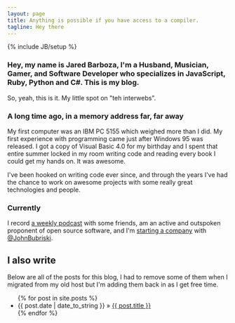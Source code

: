 ```yaml
---
layout: page
title: Anything is possible if you have access to a compiler.
tagline: Hey there
---
```

{% include JB/setup %}

### Hey, my name is Jared Barboza, I'm a Husband, Musician, Gamer, and Software Developer who specializes in JavaScript, Ruby, Python and C#. This is my blog.

So, yeah, this is it. My little spot on "teh interwebs".

### A long time ago, in a memory address far, far away
My first computer was an IBM PC 5155 which weighed more than I did. My first experience with programming came just after Windows 95 was released. I got a copy of Visual Basic 4.0 for my birthday and I spent that entire summer locked in my room writing code and reading every book I could get my hands on. It was awesome.

I've been hooked on writing code ever since, and through the years I've had the chance to work on awesome projects with some really great technologies and people.

### Currently
I record [a weekly podcast](http://thepullrequest.com?ref=codeimpossible) with some friends, am an active and outspoken proponent of open source software, and I'm [starting a company](http://fragcastle.com?ref=codeimpossible) with [@JohnBubriski](http://johnnycode.com).

## I also write
Below are all of the posts for this blog, I had to remove some of them when I migrated from my old host but I'm adding them back in as I get free time.

<ul class="posts">
  {% for post in site.posts %}
    <li><span>{{ post.date | date_to_string }}</span> &raquo; <a href="{{ BASE_PATH }}{{ post.url }}">{{ post.title }}</a></li>
  {% endfor %}
</ul>
